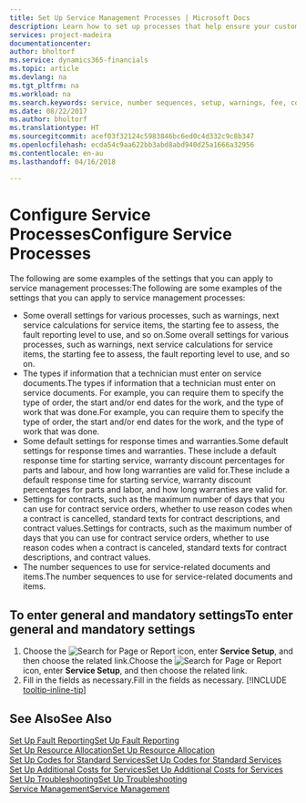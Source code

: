 ```yaml
---
title: Set Up Service Management Processes | Microsoft Docs
description: Learn how to set up processes that help ensure your customers are satisfied with your customer service.
services: project-madeira
documentationcenter: 
author: bholtorf
ms.service: dynamics365-financials
ms.topic: article
ms.devlang: na
ms.tgt_pltfrm: na
ms.workload: na
ms.search.keywords: service, number sequences, setup, warnings, fee, contracts, warranties
ms.date: 08/22/2017
ms.author: bholtorf
ms.translationtype: HT
ms.sourcegitcommit: acef03f32124c5983846bc6ed0c4d332c9c8b347
ms.openlocfilehash: ecda54c9aa622bb3abd8abd940d25a1666a32956
ms.contentlocale: en-au
ms.lasthandoff: 04/16/2018

---
```

# <a name="configure-service-processes"></a><span data-ttu-id="dac9f-103">Configure Service Processes</span><span class="sxs-lookup"><span data-stu-id="dac9f-103">Configure Service Processes</span></span>
<span data-ttu-id="dac9f-104">The following are some examples of the settings that you can apply to service management processes:</span><span class="sxs-lookup"><span data-stu-id="dac9f-104">The following are some examples of the settings that you can apply to service management processes:</span></span>  
  
* <span data-ttu-id="dac9f-105">Some overall settings for various processes, such as warnings, next service calculations for service items, the starting fee to assess, the fault reporting level to use, and so on.</span><span class="sxs-lookup"><span data-stu-id="dac9f-105">Some overall settings for various processes, such as warnings, next service calculations for service items, the starting fee to assess, the fault reporting level to use, and so on.</span></span>  
* <span data-ttu-id="dac9f-106">The types if information that a technician must enter on service documents.</span><span class="sxs-lookup"><span data-stu-id="dac9f-106">The types if information that a technician must enter on service documents.</span></span> <span data-ttu-id="dac9f-107">For example, you can require them to specify the type of order, the start and/or end dates for the work, and the type of work that was done.</span><span class="sxs-lookup"><span data-stu-id="dac9f-107">For example, you can require them to specify the type of order, the start and/or end dates for the work, and the type of work that was done.</span></span>  
* <span data-ttu-id="dac9f-108">Some default settings for response times and warranties.</span><span class="sxs-lookup"><span data-stu-id="dac9f-108">Some default settings for response times and warranties.</span></span> <span data-ttu-id="dac9f-109">These include a default response time for starting service, warranty discount percentages for parts and labour, and how long warranties are valid for.</span><span class="sxs-lookup"><span data-stu-id="dac9f-109">These include a default response time for starting service, warranty discount percentages for parts and labor, and how long warranties are valid for.</span></span>  
* <span data-ttu-id="dac9f-110">Settings for contracts, such as the maximum number of days that you can use for contract service orders, whether to use reason codes when a contract is cancelled, standard texts for contract descriptions, and contract values.</span><span class="sxs-lookup"><span data-stu-id="dac9f-110">Settings for contracts, such as the maximum number of days that you can use for contract service orders, whether to use reason codes when a contract is canceled, standard texts for contract descriptions, and contract values.</span></span>  
* <span data-ttu-id="dac9f-111">The number sequences to use for service-related documents and items.</span><span class="sxs-lookup"><span data-stu-id="dac9f-111">The number sequences to use for service-related documents and items.</span></span>  

## <a name="to-enter-general-and-mandatory-settings"></a><span data-ttu-id="dac9f-112">To enter general and mandatory settings</span><span class="sxs-lookup"><span data-stu-id="dac9f-112">To enter general and mandatory settings</span></span>
1. <span data-ttu-id="dac9f-113">Choose the ![Search for Page or Report](media/ui-search/search_small.png "Search for Page or Report icon") icon, enter **Service Setup**, and then choose the related link.</span><span class="sxs-lookup"><span data-stu-id="dac9f-113">Choose the ![Search for Page or Report](media/ui-search/search_small.png "Search for Page or Report icon") icon, enter **Service Setup**, and then choose the related link.</span></span>
2. <span data-ttu-id="dac9f-114">Fill in the fields as necessary.</span><span class="sxs-lookup"><span data-stu-id="dac9f-114">Fill in the fields as necessary.</span></span> [!INCLUDE [tooltip-inline-tip](includes/tooltip-inline-tip_md.md)]  

## <a name="see-also"></a><span data-ttu-id="dac9f-115">See Also</span><span class="sxs-lookup"><span data-stu-id="dac9f-115">See Also</span></span>  
[<span data-ttu-id="dac9f-116">Set Up Fault Reporting</span><span class="sxs-lookup"><span data-stu-id="dac9f-116">Set Up Fault Reporting</span></span>](service-how-setup-fault-reporting.md)  
[<span data-ttu-id="dac9f-117">Set Up Resource Allocation</span><span class="sxs-lookup"><span data-stu-id="dac9f-117">Set Up Resource Allocation</span></span>](service-how-setup-resource-allocation.md)  
[<span data-ttu-id="dac9f-118">Set Up Codes for Standard Services</span><span class="sxs-lookup"><span data-stu-id="dac9f-118">Set Up Codes for Standard Services</span></span>](service-how-setup-service-coding.md)  
[<span data-ttu-id="dac9f-119">Set Up Additional Costs for Services</span><span class="sxs-lookup"><span data-stu-id="dac9f-119">Set Up Additional Costs for Services</span></span>](service-how-setup-service-costs-pricing.md)  
[<span data-ttu-id="dac9f-120">Set Up Troubleshooting</span><span class="sxs-lookup"><span data-stu-id="dac9f-120">Set Up Troubleshooting</span></span>](service-how-setup-troubleshooting.md)  
[<span data-ttu-id="dac9f-121">Service Management</span><span class="sxs-lookup"><span data-stu-id="dac9f-121">Service Management</span></span>](service-service.md)  

